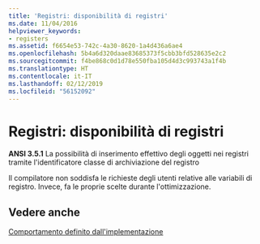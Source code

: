 ```yaml
---
title: 'Registri: disponibilità di registri'
ms.date: 11/04/2016
helpviewer_keywords:
- registers
ms.assetid: f6654e53-742c-4a30-8620-1a4d436a6ae4
ms.openlocfilehash: 5b4a6d320daae83685373f5cbb3bfd528635e2c2
ms.sourcegitcommit: f4be868c0d1d78e550fba105d4d3c993743a1f4b
ms.translationtype: HT
ms.contentlocale: it-IT
ms.lasthandoff: 02/12/2019
ms.locfileid: "56152092"
---
```

# <a name="registers-availability-of-registers"></a>Registri: disponibilità di registri

**ANSI 3.5.1** La possibilità di inserimento effettivo degli oggetti nei registri tramite l'identificatore classe di archiviazione del registro

Il compilatore non soddisfa le richieste degli utenti relative alle variabili di registro. Invece, fa le proprie scelte durante l'ottimizzazione.

## <a name="see-also"></a>Vedere anche

[Comportamento definito dall'implementazione](../c-language/implementation-defined-behavior.md)
